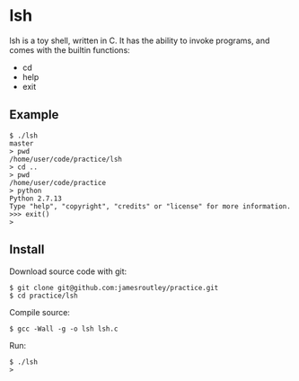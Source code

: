# lsh

lsh is a toy shell, written in C. It has the ability to invoke programs, and comes with the builtin functions:

- cd
- help
- exit

## Example

```shell
$ ./lsh                                                                                                                                                                                  master
> pwd
/home/user/code/practice/lsh
> cd ..
> pwd
/home/user/code/practice
> python
Python 2.7.13
Type "help", "copyright", "credits" or "license" for more information.
>>> exit()
>
```

## Install

Download source code with git:

```shell
$ git clone git@github.com:jamesroutley/practice.git
$ cd practice/lsh
```

Compile source:

```
$ gcc -Wall -g -o lsh lsh.c
```

Run:

```
$ ./lsh
>
```
